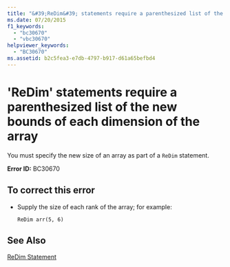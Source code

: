 ```yaml
---
title: "&#39;ReDim&#39; statements require a parenthesized list of the new bounds of each dimension of the array"
ms.date: 07/20/2015
f1_keywords: 
  - "bc30670"
  - "vbc30670"
helpviewer_keywords: 
  - "BC30670"
ms.assetid: b2c5fea3-e7db-4797-b917-d61a65befbd4
---
```

# &#39;ReDim&#39; statements require a parenthesized list of the new bounds of each dimension of the array
You must specify the new size of an array as part of a `ReDim` statement.  
  
 **Error ID:** BC30670  
  
## To correct this error  
  
- Supply the size of each rank of the array; for example:  
  
  ```  
  ReDim arr(5, 6)  
  ```  
  
## See Also  
 [ReDim Statement](../../visual-basic/language-reference/statements/redim-statement.md)
